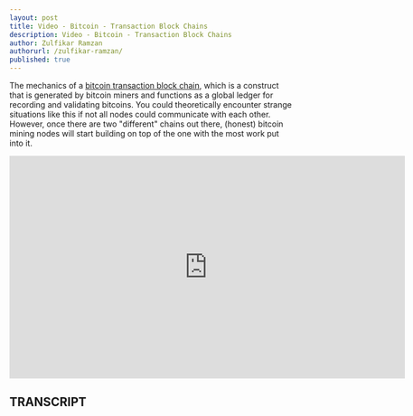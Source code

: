 ```yaml
---
layout: post
title: Video - Bitcoin - Transaction Block Chains
description: Video - Bitcoin - Transaction Block Chains
author: Zulfikar Ramzan
authorurl: /zulfikar-ramzan/
published: true
---
```


<p>The mechanics of a <a href="/isle-of-man-blockchain-cluster-expansion/">bitcoin transaction block chain</a>, which is a construct that is generated by bitcoin miners and functions as a global ledger for recording and validating bitcoins. You could theoretically encounter strange situations like this if not all nodes could communicate with each other. However, once there are two "different" chains out there, (honest) bitcoin mining nodes will start building on top of the one with the most work put into it.</p>

<center><iframe width="700" height="394" src="https://www.youtube.com/embed/QzDO44oZWtE" frameborder="0" allowfullscreen></iframe></center>

<h2>TRANSCRIPT</h2>
